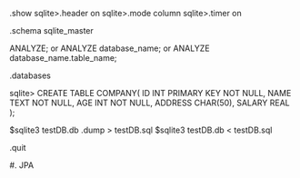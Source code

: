 
.show
sqlite>.header on
sqlite>.mode column
sqlite>.timer on

.schema sqlite_master

ANALYZE;
or
ANALYZE database_name;
or
ANALYZE database_name.table_name;

.databases

sqlite> CREATE TABLE COMPANY(
   ID INT PRIMARY KEY     NOT NULL,
   NAME           TEXT    NOT NULL,
   AGE            INT     NOT NULL,
   ADDRESS        CHAR(50),
   SALARY         REAL
);

$sqlite3 testDB.db .dump > testDB.sql
$sqlite3 testDB.db < testDB.sql

.quit

#. JPA

